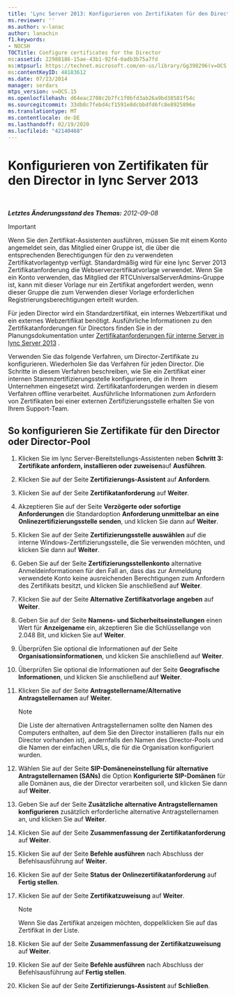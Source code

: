 ```yaml
---
title: 'Lync Server 2013: Konfigurieren von Zertifikaten für den Director'
ms.reviewer: ''
ms.author: v-lanac
author: lanachin
f1.keywords:
- NOCSH
TOCTitle: Configure certificates for the Director
ms:assetid: 22988186-15ae-43b1-92f4-0adb3b75a7fd
ms:mtpsurl: https://technet.microsoft.com/en-us/library/Gg398296(v=OCS.15)
ms:contentKeyID: 48183612
ms.date: 07/23/2014
manager: serdars
mtps_version: v=OCS.15
ms.openlocfilehash: d64eac2708c2b7fc1f0bfd3ab26a9bd38581f54c
ms.sourcegitcommit: 33db8c7febd4cf1591e8dcbbdfd6fc8e8925896e
ms.translationtype: MT
ms.contentlocale: de-DE
ms.lasthandoff: 02/19/2020
ms.locfileid: "42140468"
---
```

<div data-xmlns="http://www.w3.org/1999/xhtml">

<div class="topic" data-xmlns="http://www.w3.org/1999/xhtml" data-msxsl="urn:schemas-microsoft-com:xslt" data-cs="http://msdn.microsoft.com/">

<div data-asp="https://msdn2.microsoft.com/asp">

# <a name="configure-certificates-for-the-director-in-lync-server-2013"></a>Konfigurieren von Zertifikaten für den Director in lync Server 2013

</div>

<div id="mainSection">

<div id="mainBody">

<span> </span>

_**Letztes Änderungsstand des Themas:** 2012-09-08_

<div>


> [!IMPORTANT]  
> Wenn Sie den Zertifikat-Assistenten ausführen, müssen Sie mit einem Konto angemeldet sein, das Mitglied einer Gruppe ist, die über die entsprechenden Berechtigungen für den zu verwendeten Zertifikatvorlagentyp verfügt. Standardmäßig wird für eine lync Server 2013 Zertifikatanforderung die Webserverzertifikatvorlage verwendet. Wenn Sie ein Konto verwenden, das Mitglied der RTCUniversalServerAdmins-Gruppe ist, kann mit dieser Vorlage nur ein Zertifikat angefordert werden, wenn dieser Gruppe die zum Verwenden dieser Vorlage erforderlichen Registrierungsberechtigungen erteilt wurden.



</div>

Für jeden Director wird ein Standardzertifikat, ein internes Webzertifikat und ein externes Webzertifikat benötigt. Ausführliche Informationen zu den Zertifikatanforderungen für Directors finden Sie in der Planungsdokumentation unter [Zertifikatanforderungen für interne Server in lync Server 2013](lync-server-2013-certificate-requirements-for-internal-servers.md) .

Verwenden Sie das folgende Verfahren, um Director-Zertifikate zu konfigurieren. Wiederholen Sie das Verfahren für jeden Director. Die Schritte in diesem Verfahren beschreiben, wie Sie ein Zertifikat einer internen Stammzertifizierungsstelle konfigurieren, die in Ihrem Unternehmen eingesetzt wird. Zertifikatanforderungen werden in diesem Verfahren offline verarbeitet. Ausführliche Informationen zum Anfordern von Zertifikaten bei einer externen Zertifizierungsstelle erhalten Sie von Ihrem Support-Team.

<div>

## <a name="to-configure-certificates-for-the-director-or-director-pool"></a>So konfigurieren Sie Zertifikate für den Director oder Director-Pool

1.  Klicken Sie im lync Server-Bereitstellungs-Assistenten neben **Schritt 3: Zertifikate anfordern, installieren oder zuweisen**auf **Ausführen**.

2.  Klicken Sie auf der Seite **Zertifizierungs-Assistent** auf **Anfordern**.

3.  Klicken Sie auf der Seite **Zertifikatanforderung** auf **Weiter**.

4.  Akzeptieren Sie auf der Seite **Verzögerte oder sofortige Anforderungen** die Standardoption **Anforderung unmittelbar an eine Onlinezertifizierungsstelle senden**, und klicken Sie dann auf **Weiter**.

5.  Klicken Sie auf der Seite **Zertifizierungsstelle auswählen** auf die interne Windows-Zertifizierungsstelle, die Sie verwenden möchten, und klicken Sie dann auf **Weiter**.

6.  Geben Sie auf der Seite **Zertifizierungsstellenkonto** alternative Anmeldeinformationen für den Fall an, dass das zur Anmeldung verwendete Konto keine ausreichenden Berechtigungen zum Anfordern des Zertifikats besitzt, und klicken Sie anschließend auf **Weiter**.

7.  Klicken Sie auf der Seite **Alternative Zertifikatvorlage angeben** auf **Weiter**.

8.  Geben Sie auf der Seite **Namens- und Sicherheitseinstellungen** einen Wert für **Anzeigename** ein, akzeptieren Sie die Schlüssellange von 2.048 Bit, und klicken Sie auf **Weiter**.

9.  Überprüfen Sie optional die Informationen auf der Seite **Organisationsinformationen**, und klicken Sie anschließend auf **Weiter**.

10. Überprüfen Sie optional die Informationen auf der Seite **Geografische Informationen**, und klicken Sie anschließend auf **Weiter**.

11. Klicken Sie auf der Seite **Antragstellername/Alternative Antragstellernamen** auf **Weiter**.
    
    <div>
    

    > [!NOTE]  
    > Die Liste der alternativen Antragstellernamen sollte den Namen des Computers enthalten, auf dem Sie den Director installieren (falls nur ein Director vorhanden ist), andernfalls den Namen des Director-Pools und die Namen der einfachen URLs, die für die Organisation konfiguriert wurden.

    
    </div>

12. Wählen Sie auf der Seite **SIP-Domäneneinstellung für alternative Antragstellernamen (SANs)** die Option **Konfigurierte SIP-Domänen** für alle Domänen aus, die der Director verarbeiten soll, und klicken Sie dann auf **Weiter**.

13. Geben Sie auf der Seite **Zusätzliche alternative Antragstellernamen konfigurieren** zusätzlich erforderliche alternative Antragstellernamen an, und klicken Sie auf **Weiter**.

14. Klicken Sie auf der Seite **Zusammenfassung der Zertifikatanforderung** auf **Weiter**.

15. Klicken Sie auf der Seite **Befehle ausführen** nach Abschluss der Befehlsausführung auf **Weiter**.

16. Klicken Sie auf der Seite **Status der Onlinezertifikatanforderung** auf **Fertig stellen**.

17. Klicken Sie auf der Seite **Zertifikatzuweisung** auf **Weiter**.
    
    <div>
    

    > [!NOTE]  
    > Wenn Sie das Zertifikat anzeigen möchten, doppelklicken Sie auf das Zertifikat in der Liste.

    
    </div>

18. Klicken Sie auf der Seite **Zusammenfassung der Zertifikatzuweisung** auf **Weiter**.

19. Klicken Sie auf der Seite **Befehle ausführen** nach Abschluss der Befehlsausführung auf **Fertig stellen**.

20. Klicken Sie auf der Seite **Zertifizierungs-Assistent** auf **Schließen**.

</div>

</div>

<span> </span>

</div>

</div>

</div>

